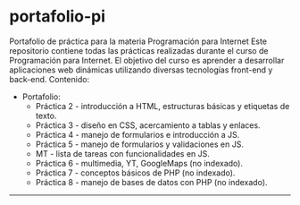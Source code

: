 # portafolio-pi
Portafolio de práctica para la materia Programación para Internet
Este repositorio contiene todas las prácticas realizadas durante el curso de Programación para Internet. 
El objetivo del curso es aprender a desarrollar aplicaciones web dinámicas utilizando diversas tecnologías front-end y back-end.
Contenido:
 - Portafolio:
    * Práctica 2 - introducción a HTML, estructuras básicas y etiquetas de texto.
    * Práctica 3 - diseño en CSS, acercamiento a tablas y enlaces.
    * Práctica 4 - manejo de formularios e introducción a JS.
    * Práctica 5 - manejo de formularios y validaciones en JS.
    * MT - lista de tareas con funcionalidades en JS.
    * Práctica 6 - multimedia, YT, GoogleMaps (no indexado).
    * Práctica 7 - conceptos básicos de PHP (no indexado).
    * Práctica 8 - manejo de bases de datos con PHP (no indexado).
  ****
